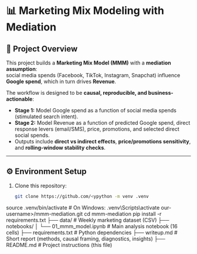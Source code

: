 # 📊 Marketing Mix Modeling with Mediation

## 📌 Project Overview
This project builds a **Marketing Mix Model (MMM)** with a **mediation assumption**:  
social media spends (Facebook, TikTok, Instagram, Snapchat) influence **Google spend**, which in turn drives **Revenue**.  

The workflow is designed to be **causal, reproducible, and business-actionable**:  
- **Stage 1:** Model Google spend as a function of social media spends (stimulated search intent).  
- **Stage 2:** Model Revenue as a function of predicted Google spend, direct response levers (email/SMS), price, promotions, and selected direct social spends.  
- Outputs include **direct vs indirect effects**, **price/promotions sensitivity**, and **rolling-window stability checks**.  

---

## ⚙️ Environment Setup
1. Clone this repository:
   ```bash
   git clone https://github.com/<ypython -m venv .venv
source .venv/bin/activate   # On Windows: .venv\Scripts\activate
our-username>/mmm-mediation.git
   cd mmm-mediation
   pip install -r requirements.txt
├── data/                   # Weekly marketing dataset (CSV)
├── notebooks/
│   └── 01_mmm_model.ipynb  # Main analysis notebook (16 cells)
├── requirements.txt        # Python dependencies
├── writeup.md              # Short report (methods, causal framing, diagnostics, insights)
├── README.md               # Project instructions (this file)

